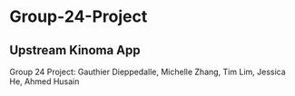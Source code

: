 # Group-24-Project

## Upstream Kinoma App
Group 24 Project: Gauthier Dieppedalle, Michelle Zhang, Tim Lim, Jessica He, Ahmed Husain
